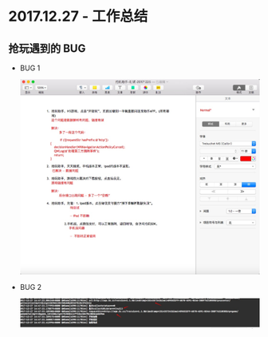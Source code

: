 # 2017.12.27 - 工作总结
## 抢玩遇到的 BUG
- BUG 1
    
    ![](media/15143361319778/15143580454394.jpg)


- BUG 2
    
    ![D117E2E0D13D7949FCE2D72115F1B5B2](media/15143361319778/D117E2E0D13D7949FCE2D72115F1B5B2.jpg)



